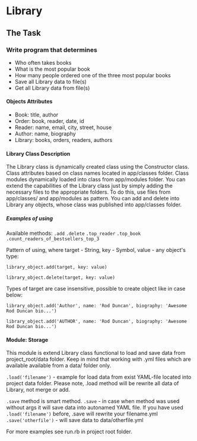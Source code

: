 # Library #

## The Task ##

### Write program that determines ###
* Who often takes books
* What is the most popular book
* How many people ordered one of the three most popular books
* Save all Library data to file(s)
* Get all Library data from file(s)

#### Objects Attributes ####
* Book: title, author
* Order: book, reader, date, id
* Reader: name, email, city, street, house
* Author: name, biography
* Library: books, orders, readers, authors

#### Library Class Description ####
The Library class is dynamically created class using the Constructor class. Class attributes based on class names located in app/classes folder. Class modules dynamically loaded into class from app/modules folder. You can extend the capabilities of the Library class just by simply adding the necessary files to the appropriate folders. To do this, use files from app/classes/ and app/modules as pattern. You can add and delete into Library any objects, whose class was published into app/classes folder.

##### Examples of using #####
Available methods:
```.add```
```.delete```
```.top_reader```
```.top_book```
```.count_readers_of_bestsellers_top_3```

Pattern of using, where target - String, key - Symbol, value - any object's type:

```library_object.add(target, key: value)```

```library_object.delete(target, key: value)```

Types of target are case insensitive, possible to create object like in case below:

```library_object.add('Author', name: 'Rod Duncan', biography: 'Awesome Rod Duncan bio...')```

```library_object.add('AUTHOR', name: 'Rod Duncan', biography: 'Awesome Rod Duncan bio...')```

#### Module: Storage ####
This module is extend Library class functional to load and save data from project_root/data folder. Keep in mind that working with .yml files which are available available from a data/ folder only.

```.load('filename')``` - example for load data from exist YAML-file located into project data folder. Please note, .load method will be rewrite all data of Library, not merge or add.

```.save``` method is smart method.
```.save``` - in case when method was used without args it will save data into autonamed YAML file.
If you have used ```.load('filename')``` before, .save will rewrite your filename.yml
```.save('otherfile')``` - will save data to data/otherfile.yml

For more examples see run.rb in project root folder.